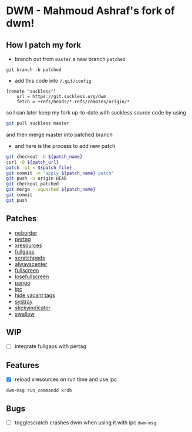 # DWM - Mahmoud Ashraf's fork of dwm!

## How I patch my fork
- branch out from `master` a new branch `patched`
```
git branch -b patched
```
- add this code into `/.git/config`
```
[remote "suckless"]
	url = https://git.suckless.org/dwm
	fetch = +refs/heads/*:refs/remotes/origin/*
```
so I can later keep my fork up-to-date with suckless source code by using
```sh
git pull suckless master
```
and then merge master into patched branch
- and here is the process to add new patch
```sh
git checkout -b ${patch_name}
curl -O ${patch_url}
patch -p1 < ${patch_file}
git commit -m "apply ${patch_name} patch"
git push -u origin HEAD
git checkout patched
git merge --squashed ${patch_name}
git commit
git push
```

## Patches
- [noborder](https://dwm.suckless.org/patches/noborder/)
- [pertag](https://dwm.suckless.org/patches/pertag/)
- [xresources](https://dwm.suckless.org/patches/xresources/)
- [fullgaps](https://dwm.suckless.org/patches/fullgaps/)
- [scratchpads](https://dwm.suckless.org/patches/scratchpads/)
- [alwayscenter](https://dwm.suckless.org/patches/alwayscenter/)
- [fullscreen](https://dwm.suckless.org/patches/fullscreen/)
- [losefullscreen](https://raw.githubusercontent.com/bakkeby/patches/master/dwm/dwm-losefullscreen-6.3.diff)
- [pango](https://dwm.suckless.org/patches/pango/)
- [ipc](https://dwm.suckless.org/patches/ipc/)
- [hide vacant tags](https://dwm.suckless.org/patches/hide_vacant_tags/)
- [systray](https://dwm.suckless.org/patches/systray/)
- [stickyindicator](https://dwm.suckless.org/patches/stickyindicator/)
- [swallow](https://dwm.suckless.org/patches/swallow/)

## WIP
- [ ] integrate fullgaps with pertag

## Features
- [x] reload xresources on run time and use ipc
```
dwm-msg run_commandd xrdb
```

## Bugs
- [ ] togglescratch crashes dwm when using it with ipc `dwm-msg`

